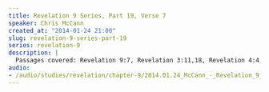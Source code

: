```yaml
--- 
title: Revelation 9 Series, Part 19, Verse 7
speaker: Chris McCann
created_at: "2014-01-24 21:00"
slug: revelation-9-series-part-19
series: revelation-9
description: |
  Passages covered: Revelation 9:7, Revelation 3:11,18, Revelation 4:4, Proverbs 4:7-9, 2 Chronicles 23:11, 1 Corinthians 9:24-25, James 1:12, Lamentations 5:16, Ezekiel 16:12, Psalm 21:1-4, Exodus 25:11, Exodus 37:2,11,26, Exodus 39:30.
audio: 
- /audio/studies/revelation/chapter-9/2014.01.24_McCann_-_Revelation_9_Series_Part_19.yaml
---
```

